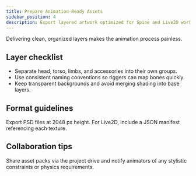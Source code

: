 ```yaml
---
title: Prepare Animation-Ready Assets
sidebar_position: 4
description: Export layered artwork optimized for Spine and Live2D workflows.
---
```


Delivering clean, organized layers makes the animation process painless.

## Layer checklist
- Separate head, torso, limbs, and accessories into their own groups.
- Use consistent naming conventions so riggers can map bones quickly.
- Keep transparent backgrounds and avoid merging shading into base layers.

## Format guidelines
Export PSD files at 2048 px height. For Live2D, include a JSON manifest referencing each texture.

## Collaboration tips
Share asset packs via the project drive and notify animators of any stylistic constraints or physics requirements.
